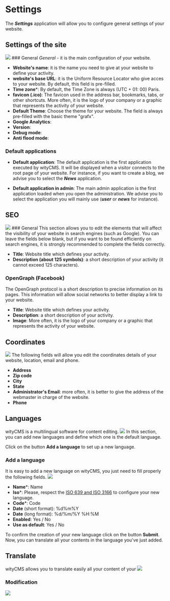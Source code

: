 # Settings

The ***Settings*** application will allow you to configure general settings of your website.

## Settings of the site
![](../images/settings-configure.png)
### General
*General* - it is the main configuration of your website.

* **Website's name**: it is the name you need to give at your website to define your activity.
* **website's base URL**: it is the Uniform Resource Locator who give acces to your website. By default, this field is pre-filled.
* **Time zone***: By default, the Time Zone is always (UTC + 01: 00) Paris.
* **favicon (.ico)**: The favicon used in the address bar, bookmarks, tabs, or other shortcuts. More often, it is the logo of your company or a graphic that represents the activity of your website.
* **Default Theme**: Choose the theme for your website. The field is always pre-filled with the basic theme "grafx".
* **Google Analytics**: 
* **Version**: 
* **Debug mode**:
* **Anti flood mode**:

### Default applications

* **Default application**: The default application is the first application executed by wityCMS. It will be displayed when a visitor connects to the root page of your website. For instance, if you want to create a blog, we advise you to select the ***News*** application.

* **Default application in admin**: The main admin application is the first application loaded when you open the administration. We advise you to select the application you will mainly use (***user*** or ***news*** for instance).

## SEO

![](../images/settings-seo.png)
### General
This section allows you to edit the elements that will affect the visibility of your website in search engines (such as Google). You can leave the fields below blank, but if you want to be found efficiently on search engines, it is strongly recommended to complete the fields correctly.

* **Title**: Website title which defines your activity.
* **Description (about 125 symbols)**: a short description of your activity (it cannot exceed 125 characters).

### OpenGraph (Facebook)
The OpenGraph protocol is a short description to precise information on its pages. This information will allow social networks to better display a link to your website.

* **Title**: Website title which defines your activity.
* **Description**: a short description of your activity.
* **Image**: More often, it is the logo of your company or a graphic that represents the activity of your website.

## Coordinates
![](../images/settings-contact-details.png)
The following fields will allow you edit the coordinates details of your website, location, email and phone.

* **Address**
* **Zip code**
* **City**
* **State**
* **Administrator's Email**: more often, it is better to give the address of the webmaster in charge of the website.
* **Phone**

## Languages
wityCMS is a multilingual software for content editing.
![](../images/settings-languages.png)
In this section, you can add new languages and define which one is the default language.

Click on the button **Add a language** to set up a new language.

### Add a language
It is easy to add a new language on wityCMS, you just need to fill properly the following fields.
![](../images/settings-languages-add.png)

* **Name***:  Name
* **Iso***: Please, respect the [ISO 639 and ISO 3166](http://www.localeplanet.com/icu/) to configure your new language.
* **Code***: Code
* **Date** (short format): %d%m%Y
* **Date** (long format): %d/%m/%Y %H:%M
* **Enabled**: Yes / No
* **Use as default**: Yes / No

To confirm the creation of your new language click on the button **Submit**.
Now, you can translate all your contents in the language you've just added.

## Translate
wityCMS allows you to translate easily all your content of your 
![](../images/settings-translate.png)
### Modification
![](../images/settings-translate-detail.png)